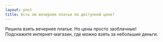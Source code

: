 ```yaml
---
layout: post 
title: Есть ли вечернее платье по доступной цене? 
--- 
```

Решила взять вечернее платье. Но цены просто заоблачные! Подскажите интернет-магазин, где можно взять за небольшие деньги. 